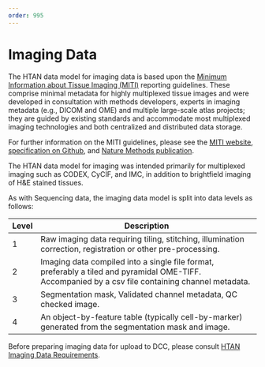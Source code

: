 ```yaml
---
order: 995
---
```


# Imaging Data

The HTAN data model for imaging data is based upon the [Minimum Information about Tissue Imaging (MITI)](https://www.miti-consortium.org/) reporting guidelines. These comprise minimal metadata for highly multiplexed tissue images and were developed in consultation with methods developers, experts in imaging metadata (e.g., DICOM and OME) and multiple large-scale atlas projects; they are guided by existing standards and accommodate most multiplexed imaging technologies and both centralized and distributed data storage.

For further information on the MITI guidelines, please see the [MITI website](https://www.miti-consortium.org/), [specification on Github](https://github.com/miti-consortium/MITI), and [Nature Methods publication](https://www.nature.com/articles/s41592-022-01415-4).

The HTAN data model for imaging was intended primarily for multiplexed imaging such as CODEX, CyCIF, and IMC, in addition to brightfield imaging of H&E stained tissues.

As with Sequencing data, the imaging data model is split into data levels as follows:

| Level | Description                                                                                                                                        |
| ----- | -------------------------------------------------------------------------------------------------------------------------------------------------- |
| 1     | Raw imaging data requiring tiling, stitching, illumination correction, registration or other pre-processing.                                       |
| 2     | Imaging data compiled into a single file format, preferably a tiled and pyramidal OME-TIFF. Accompanied by a csv file containing channel metadata. |
| 3     | Segmentation mask, Validated channel metadata, QC checked image.                                                                                   |
| 4     | An object-by-feature table (typically cell-by-marker) generated from the segmentation mask and image.                                              |

Before preparing imaging data for upload to DCC, please consult [HTAN Imaging Data Requirements](https://docs.google.com/document/d/1iNicigsSytekEQLkmeNJd2NOJ9VTKzBDfYj3BmvGcro/edit#heading=h.b6j67xcu50c2).
